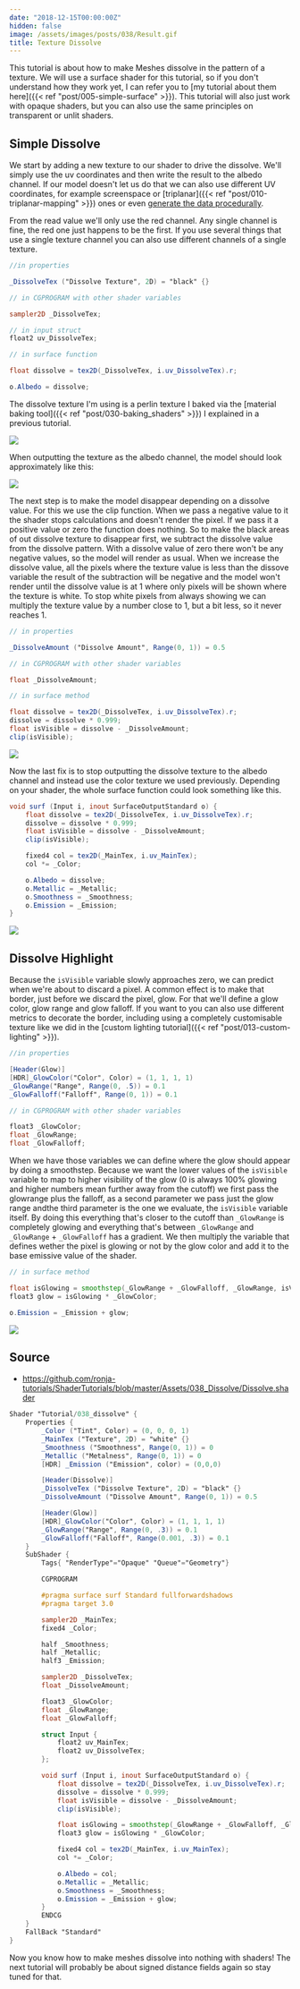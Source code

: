 ```yaml
---
date: "2018-12-15T00:00:00Z"
hidden: false
image: /assets/images/posts/038/Result.gif
title: Texture Dissolve
---
```


This tutorial is about how to make Meshes dissolve in the pattern of a texture. We will use a surface shader for this tutorial, so if you don't understand how they work yet, I can refer you to [my tutorial about them here]({{< ref "post/005-simple-surface" >}}). This tutorial will also just work with opaque shaders, but you can also use the same principles on transparent or unlit shaders.

## Simple Dissolve

We start by adding a new texture to our shader to drive the dissolve. We'll simply use the uv coordinates and then write the result to the albedo channel. If our model doesn't let us do that we can also use different UV coordinates, for example screenspace or [triplanar]({{< ref "post/010-triplanar-mapping" >}}) ones or even [generate the data procedurally](/noise.html).

From the read value we'll only use the red channel. Any single channel is fine, the red one just happens to be the first. If you use several things that use a single texture channel you can also use different channels of a single texture.

```glsl
//in properties

_DissolveTex ("Dissolve Texture", 2D) = "black" {}
```

```glsl
// in CGPROGRAM with other shader variables

sampler2D _DissolveTex;
```

```glsl
// in input struct
float2 uv_DissolveTex;
```

```glsl
// in surface function

float dissolve = tex2D(_DissolveTex, i.uv_DissolveTex).r;

o.Albedo = dissolve;
```

The dissolve texture I'm using is a perlin texture I baked via the [material baking tool]({{< ref "post/030-baking_shaders" >}}) I explained in a previous tutorial.

![](/assets/images/posts/038/DissolvePattern.png)

When outputting the texture as the albedo channel, the model should look approximately like this:

![](/assets/images/posts/038/DissolveTex.png)

The next step is to make the model disappear depending on a dissolve value. For this we use the clip function. When we pass a negative value to it the shader stops calculations and doesn't render the pixel. If we pass it a positive value or zero the function does nothing. So to make the black areas of out dissolve texture to disappear first, we subtract the dissolve value from the dissolve pattern. With a dissolve value of zero there won't be any negative values, so the model will render as usual. When we increase the dissolve value, all the pixels where the texture value is less than the dissove variable the result of the subtraction will be negative and the model won't render until the dissolve value is at 1 where only pixels will be shown where the texture is white. To stop white pixels from always showing we can multiply the texture value by a number close to 1, but a bit less, so it never reaches 1.

```glsl
// in properties

_DissolveAmount ("Dissolve Amount", Range(0, 1)) = 0.5
```

```glsl
// in CGPROGRAM with other shader variables

float _DissolveAmount;
```

```glsl
// in surface method

float dissolve = tex2D(_DissolveTex, i.uv_DissolveTex).r;
dissolve = dissolve * 0.999;
float isVisible = dissolve - _DissolveAmount;
clip(isVisible);
```

![](/assets/images/posts/038/DissolveTexDissolve.png)

Now the last fix is to stop outputting the dissolve texture to the albedo channel and instead use the color texture we used previously. Depending on your shader, the whole surface function could look something like this.

```glsl
void surf (Input i, inout SurfaceOutputStandard o) {
    float dissolve = tex2D(_DissolveTex, i.uv_DissolveTex).r;
    dissolve = dissolve * 0.999;
    float isVisible = dissolve - _DissolveAmount;
    clip(isVisible);

    fixed4 col = tex2D(_MainTex, i.uv_MainTex);
    col *= _Color;

    o.Albedo = dissolve;
    o.Metallic = _Metallic;
    o.Smoothness = _Smoothness;
    o.Emission = _Emission;
}
```

![](/assets/images/posts/038/SimpleDissolve.gif)

## Dissolve Highlight

Because the `isVisible` variable slowly approaches zero, we can predict when we're about to discard a pixel. A common effect is to make that border, just before we discard the pixel, glow. For that we'll define a glow color, glow range and glow falloff. If you want to you can also use different metrics to decorate the border, including using a completely customisable texture like we did in the [custom lighting tutorial]({{< ref "post/013-custom-lighting" >}}).

```glsl
//in properties

[Header(Glow)]
[HDR]_GlowColor("Color", Color) = (1, 1, 1, 1)
_GlowRange("Range", Range(0, .5)) = 0.1
_GlowFalloff("Falloff", Range(0, 1)) = 0.1
```

```glsl
// in CGPROGRAM with other shader variables

float3 _GlowColor;
float _GlowRange;
float _GlowFalloff;
```

When we have those variables we can define where the glow should appear by doing a smoothstep. Because we want the lower values of the `isVisible` variable to map to higher visibility of the glow (0 is always 100% glowing and higher numbers mean further away from the cutoff) we first pass the glowrange plus the falloff, as a second parameter we pass just the glow range andthe third parameter is the one we evaluate, the `isVisible` variable itself. By doing this everything that's closer to the cutoff than `_GlowRange` is completely glowing and everything that's between `_GlowRange` and `_GlowRange` + `_GlowFalloff` has a gradient. We then multiply the variable that defines wether the pixel is glowing or not by the glow color and add it to the base emissive value of the shader.

```glsl
// in surface method

float isGlowing = smoothstep(_GlowRange + _GlowFalloff, _GlowRange, isVisible);
float3 glow = isGlowing * _GlowColor;

o.Emission = _Emission + glow;
```

![](/assets/images/posts/038/Result.gif)

## Source

- <https://github.com/ronja-tutorials/ShaderTutorials/blob/master/Assets/038_Dissolve/Dissolve.shader>

```glsl
Shader "Tutorial/038_dissolve" {
    Properties {
        _Color ("Tint", Color) = (0, 0, 0, 1)
        _MainTex ("Texture", 2D) = "white" {}
        _Smoothness ("Smoothness", Range(0, 1)) = 0
        _Metallic ("Metalness", Range(0, 1)) = 0
        [HDR] _Emission ("Emission", color) = (0,0,0)

        [Header(Dissolve)]
        _DissolveTex ("Dissolve Texture", 2D) = "black" {}
        _DissolveAmount ("Dissolve Amount", Range(0, 1)) = 0.5

        [Header(Glow)]
        [HDR]_GlowColor("Color", Color) = (1, 1, 1, 1)
        _GlowRange("Range", Range(0, .3)) = 0.1
        _GlowFalloff("Falloff", Range(0.001, .3)) = 0.1
    }
    SubShader {
        Tags{ "RenderType"="Opaque" "Queue"="Geometry"}

        CGPROGRAM

        #pragma surface surf Standard fullforwardshadows
        #pragma target 3.0

        sampler2D _MainTex;
        fixed4 _Color;

        half _Smoothness;
        half _Metallic;
        half3 _Emission;

        sampler2D _DissolveTex;
        float _DissolveAmount;

        float3 _GlowColor;
        float _GlowRange;
        float _GlowFalloff;

        struct Input {
            float2 uv_MainTex;
            float2 uv_DissolveTex;
        };

        void surf (Input i, inout SurfaceOutputStandard o) {
            float dissolve = tex2D(_DissolveTex, i.uv_DissolveTex).r;
            dissolve = dissolve * 0.999;
            float isVisible = dissolve - _DissolveAmount;
            clip(isVisible);

            float isGlowing = smoothstep(_GlowRange + _GlowFalloff, _GlowRange, isVisible);
            float3 glow = isGlowing * _GlowColor;

            fixed4 col = tex2D(_MainTex, i.uv_MainTex);
            col *= _Color;

            o.Albedo = col;
            o.Metallic = _Metallic;
            o.Smoothness = _Smoothness;
            o.Emission = _Emission + glow;
        }
        ENDCG
    }
    FallBack "Standard"
}
```

Now you know how to make meshes dissolve into nothing with shaders! The next tutorial will probably be about signed distance fields again so stay tuned for that.
